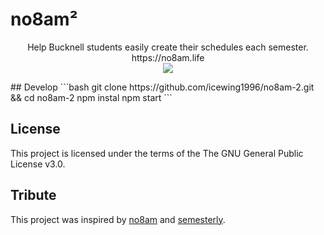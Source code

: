 # no8am²
<p align="center">
  Help Bucknell students easily create their schedules each semester. </br>
  https://no8am.life </br>
  <img src="https://github.com/icewing1996/no8am-2/blob/master/src/screenshot.png">
</p>
## Develop
```bash
git clone https://github.com/icewing1996/no8am-2.git && cd no8am-2
npm instal
npm start
```

## License
This project is licensed under the terms of the The GNU General Public License v3.0.

## Tribute
This project was inspired by [no8am](https://github.com/nowyasimi/no8am) and [semesterly](https://github.com/noahpresler/semesterly).
